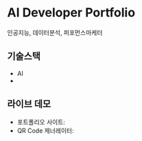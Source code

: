 # AI Developer Portfolio

인공지능, 데이터분석, 퍼포먼스마케터

## 기술스택
- AI
- 
## 라이브 데모
- 포트폴리오 사이트:
- QR Code 제너레이터: 
